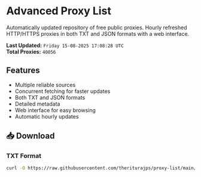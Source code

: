 # Advanced Proxy List

Automatically updated repository of free public proxies. Hourly refreshed HTTP/HTTPS proxies in both TXT and JSON formats with a web interface.

**Last Updated:** `Friday 15-08-2025 17:08:28 UTC`  
**Total Proxies:** `40056`

## Features
- Multiple reliable sources
- Concurrent fetching for faster updates
- Both TXT and JSON formats
- Detailed metadata
- Web interface for easy browsing
- Automatic hourly updates

## 📥 Download

### TXT Format
```bash
curl -O https://raw.githubusercontent.com/theriturajps/proxy-list/main/proxies.txt